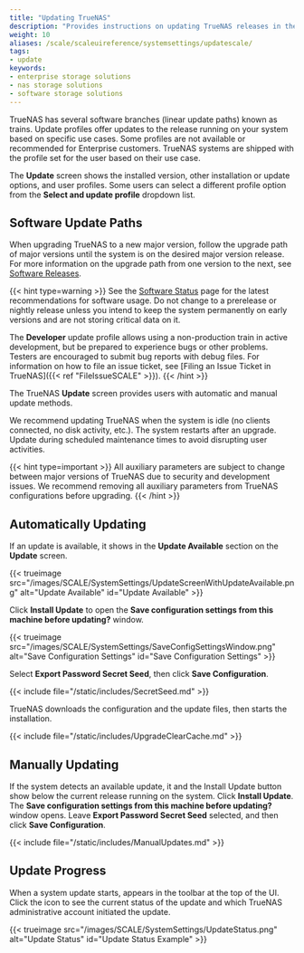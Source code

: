 ```yaml
---
title: "Updating TrueNAS"
description: "Provides instructions on updating TrueNAS releases in the UI."
weight: 10
aliases: /scale/scaleuireference/systemsettings/updatescale/
tags:
- update
keywords:
- enterprise storage solutions
- nas storage solutions
- software storage solutions
---
```


TrueNAS has several software branches (linear update paths) known as trains. 
Update profiles offer updates to the release running on your system based on specific use cases.
Some profiles are not available or recommended for Enterprise customers.
TrueNAS systems are shipped with the profile set for the user based on their use case.

The **Update** screen shows the installed version, other installation or update options, and user profiles.
Some users can select a different profile option from the **Select and update profile** dropdown list.

## Software Update Paths

When upgrading TrueNAS to a new major version, follow the upgrade path of major versions until the system is on the desired major version release.
For more information on the upgrade path from one version to the next, see [Software Releases](https://www.truenas.com/docs/truenasupgrades/).

{{< hint type=warning >}}
See the [Software Status](https://www.truenas.com/software-status/) page for the latest recommendations for software usage.
Do not change to a prerelease or nightly release unless you intend to keep the system permanently on early versions and are not storing critical data on it.

The **Developer** update profile allows using a non-production train in active development, but be prepared to experience bugs or other problems.
Testers are encouraged to submit bug reports with debug files.
For information on how to file an issue ticket, see [Filing an Issue Ticket in TrueNAS]({{< ref "FileIssueSCALE" >}}).
{{< /hint >}}

The TrueNAS **Update** screen provides users with automatic and manual update methods.

We recommend updating TrueNAS when the system is idle (no clients connected, no disk activity, etc.).
The system restarts after an upgrade.
Update during scheduled maintenance times to avoid disrupting user activities.

{{< hint type=important >}}
All auxiliary parameters are subject to change between major versions of TrueNAS due to security and development issues.
We recommend removing all auxiliary parameters from TrueNAS configurations before upgrading.
{{< /hint >}}

## Automatically Updating

If an update is available, it shows in the **Update Available** section on the **Update** screen.

{{< trueimage src="/images/SCALE/SystemSettings/UpdateScreenWithUpdateAvailable.png" alt="Update Available" id="Update Available" >}}

Click **Install Update** to open the **Save configuration settings from this machine before updating?** window.

{{< trueimage src="/images/SCALE/SystemSettings/SaveConfigSettingsWindow.png" alt="Save Configuration Settings" id="Save Configuration Settings" >}}

Select **Export Password Secret Seed**, then click **Save Configuration**.

{{< include file="/static/includes/SecretSeed.md" >}}

TrueNAS downloads the configuration and the update files, then starts the installation.

{{< include file="/static/includes/UpgradeClearCache.md" >}}

## Manually Updating

If the system detects an available update, it and the Install Update button show below the current release running on the system.
Click **Install Update**. The **Save configuration settings from this machine before updating?** window opens.
Leave **Export Password Secret Seed** selected, and then click **Save Configuration**.

{{< include file="/static/includes/ManualUpdates.md" >}}

## Update Progress

When a system update starts, <span class="iconify" data-icon="ic:sharp-system-update-alt" style="font-size:150%;"></span> appears in the toolbar at the top of the UI.
Click the icon to see the current status of the update and which TrueNAS administrative account initiated the update.

{{< trueimage src="/images/SCALE/SystemSettings/UpdateStatus.png" alt="Update Status" id="Update Status Example" >}}
